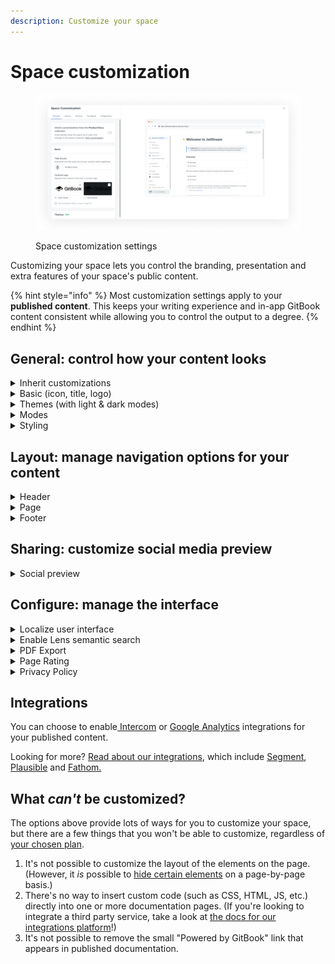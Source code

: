 ```yaml
---
description: Customize your space
---
```


# Space customization

<div data-full-width="true">

<figure><img src="../../.gitbook/assets/space-customization-modal.png" alt="A screenshot showing the space customization settings. On the left are the settings themselves, and on the right is a preview of how the published content will look with the selected settings."><figcaption><p>Space customization settings</p></figcaption></figure>

</div>

Customizing your space lets you control the branding, presentation and extra features of your space's public content.

{% hint style="info" %}
Most customization settings apply to your **published content**. This keeps your writing experience and in-app GitBook content consistent while allowing you to control the output to a degree.
{% endhint %}

## General: control how your content looks

<details>

<summary>Inherit customizations</summary>

If the space you are customizing is within a collection, you'll see this option:

<img src="../../.gitbook/assets/inherit-customizations.png" alt="Inherit customizations" data-size="original">

When this setting is enabled, the space will automatically inherit any changes made to the customization settings for the parent collection. This is useful if you want to control multiple spaces' customizations in one place, and removes the need to make the same change multiple times across spaces.

</details>

<details>

<summary>Basic (icon, title, logo)</summary>

**Icon**\
You can set an emoji, or upload an icon of your own. Please note that this setting will only affect the icon that displays _in the published documentation_. (If you want to edit the icon used within the GitBook app, close the customize section and click on the icon at the top of the space.)

**Title**\
You can set any title you choose for your space. Again, please note that this setting will only affect the title that displays _in the published documentation_. (If you want to edit the title used within the GitBook app, close the customize section and click on the title at the top of the space.)

**Logo**\
You can replace _both_ the space's title and icon with a custom logo so that your documentation better reflects your own branding — and, you can upload two versions: one for light mode, and one for dark mode. _Note: this setting is only available to spaces owned by an organization subscribed to a Pro or Enterprise plan._

If you're wondering about the difference between the icon and logo options, here's the answer! The icon allows you to upload a small, 132px square image, which will be displayed _alongside_ your space title, whereas the custom logo allows you to upload a larger image (we recommend at least 600px wide), which will completely replace the icon and title settings.

</details>

<details>

<summary>Themes (with light &#x26; dark modes)</summary>

Themes enable you to customize the color scheme of your published content. Whichever theme you choose, you'll have access to choose the primary color for light mode and for dark mode. While you can use any colors you'd like, it's important to keep accessibility in mind and choose something that will have good contrast so that your content is easy to read.

**Default theme**\
All spaces have access to this theme, where the header background color will be aligned with the background color for the rest of the space.

**Bold theme**\
The bold theme uses the primary color as the header background color. It is only available to spaces owned by an organization subscribed to a Pro or Enterprise plan.

**Contrast theme**\
The contrast theme has a dark header background color in light mode, and a light header background color in dark mode. It is only available to spaces owned by an organization subscribed to a Pro or Enterprise plan.

**Custom theme**\
The custom theme option will enable you to set your own color preferences for the background color and link color in the header, in addition to choosing the primary color for light mode and for dark mode. It is only available to spaces owned by an organization subscribed to a Pro or Enterprise plan.\


</details>

<details>

<summary>Modes</summary>

**Show mode toggle**\
If you would like visitors to your published content to be able to toggle between light and dark mode, enable this setting! You can see it in action in our own documentation here. It's located near the top-right corner next to the search bar for larger screens, and within the menu on mobile devices.

**Default mode**\
Choose whether visitors to your published content will see it in light mode or dark mode initially. If show mode toggle is enabled, they'll be able to switch to the other option if they prefer. If show mode toggle is disabled, they'll only be able to see your content in the mode you choose here.

_Note: if, instead, you're looking to change the theme within the GitBook app, you can do that from your settings menu, which can be found at the bottom of the_ [_sidebar_](../../product-tour/navigation.md#sidebar)_._

</details>

<details>

<summary>Styling</summary>

**Font family**\
You can choose a font family for your published content from a list of popular options. This setting is only available to spaces owned by an organization subscribed to a Pro or Enterprise plan.

GitBook doesn't support the uploading or linking of custom fonts. If you think we're missing a typeface that works wonderfully for headers, body copy, and captions, [let us know](../../help/support.md)!

**Corner style**\
Choose either a rounded corner or straight corner style, to help align your published GitBook content with your own brand's styling preferences.

</details>

## Layout: manage navigation options for your content

<details>

<summary>Header</summary>

**Navigation**\
Enable or disable header links for your space! You could use header links to link to important parts of your documentation, or perhaps to link back to your main website.

When enabled, all you'll need to do is add a title and a URL for each link. We support two levels of header navigation, meaning that you can have sub-links that appear in a dropdown menu.

</details>

<details>

<summary>Page</summary>

**Pagination**\
Keep this setting on to have previous and next buttons appear at the bottom of each page in your space, or toggle it off if you prefer that your pages don't include those buttons.

</details>

<details>

<summary>Footer</summary>

Enable or disable a footer section for your space! The footer is only available to spaces owned by an organization subscribed to a Pro or Enterprise plan.

**Logo**\
You might like to include your logo or another image in the footer. If you choose to upload one, we recommend a width of at least 600px.

**Copyright text**\
You can include some brief copyright text, if you'd like.

**Navigation**\
You can include links in your footer, in multiple sections. Just like with the header, you just need to add a title and URL for each link. Make sure to also include a section title for each section you create.

</details>

## Sharing: customize social media preview

<details>

<summary>Social preview</summary>

You can upload a custom social preview image for your space. This will set the space's `og:image` to be your uploaded image, and it'll show when the space's link is shared to any platform or product that supports OpenGraph images.

</details>

## Configure: manage the interface&#x20;

<details>

<summary>Localize user interface</summary>

You can select from a list of languages to localize the user interface of your published content. This will apply translations to the **non-custom** areas of the interface.

This setting will _not_ auto-translate your actual content, but can help with matching the user interface to the language that you are writing in.

Is there a language we don't yet offer that you would like to see included in this list? [Let us know](../../help/support.md)!

</details>

<details>

<summary>Enable Lens semantic search</summary>

Enabling Lens allows visitors to your published documentation to ask questions and receive a semantic answer based on your content.

You can [find out more about Lens](../../product-tour/searching-your-content/lens.md).

</details>

<details>

<summary>PDF Export</summary>

You can choose whether or not you'd like visitors to your published content to be able to download the content as a PDF file.

You can [find out more about the PDF export feature](../share/pdf-export.md).

PDF Export is only available to spaces owned by an organization subscribed to a Pro or Enterprise plan.

</details>

<details>

<summary>Page Rating</summary>

Choose whether or not visitors to your published content can leave a rating on each page to let you know how they feel about it. They'll be able to choose a sad, neutral, or happy face.

You can review the results of this survey if you click on [insights](../insights.md) in the [space sub-navigation](https://docs.gitbook.com/getting-started/overview#space-sub-navigation).

</details>

<details>

<summary>Privacy Policy</summary>

You can link to your own privacy policy to help visitors understand how your GitBook content uses cookies, and how you protect their privacy. If you choose not to set one, [GitBook's own privacy policy](https://policies.gitbook.com/privacy-and-security/statement/cookies) will be used.

</details>

## Integrations

You can choose to enable[ Intercom](broken-reference) or [Google Analytics](broken-reference) integrations for your published content.

Looking for more? [Read about our integrations](space-customization.md#integrations), which include [Segment](broken-reference), [Plausible](broken-reference) and [Fathom.](broken-reference)&#x20;

## What _can't_ be customized?

The options above provide lots of ways for you to customize your space, but there are a few things that you won't be able to customize, regardless of [your chosen plan](../../account-management/plans/).

1. It's not possible to customize the layout of the elements on the page. (However, it _is_ possible to [hide certain elements](../share/page-layouts.md) on a page-by-page basis.)
2. There's no way to insert custom code (such as CSS, HTML, JS, etc.) directly into one or more documentation pages. (If you're looking to integrate a third party service, take a look at [the docs for our integrations platform](https://developer.gitbook.com/)!)
3. It's not possible to remove the small "Powered by GitBook" link that appears in published documentation.
